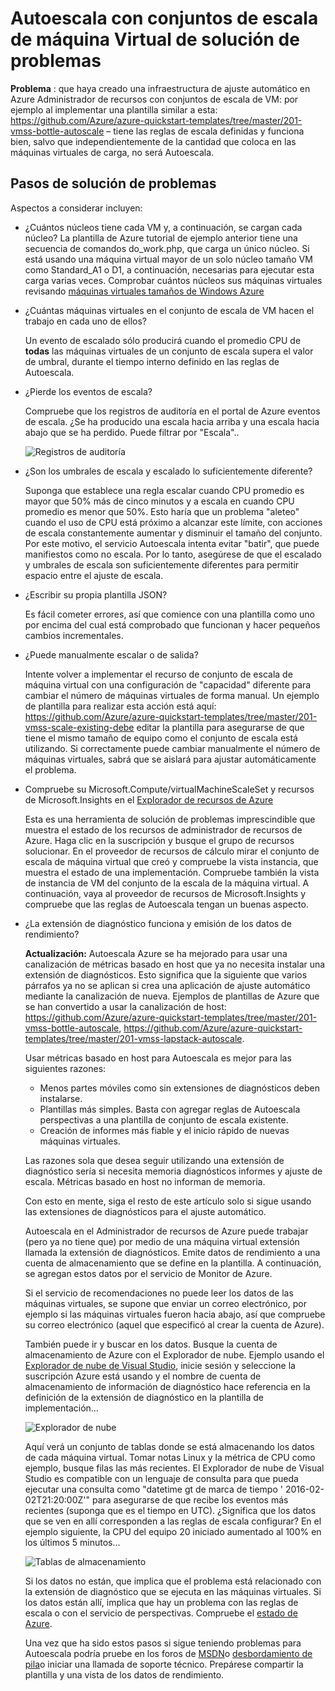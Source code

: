 <properties
    pageTitle="Autoescala con conjuntos de escala de máquina Virtual de solución de problemas | Microsoft Azure"
    description="Autoescala con conjuntos de escala de máquina Virtual de solución de problemas. Comprender los problemas típicos que puedan surgir y cómo resolverlos."
    services="virtual-machine-scale-sets"
    documentationCenter=""
    authors="gbowerman"
    manager="timlt"
    editor=""
    tags="azure-resource-manager"/>

<tags
    ms.service="virtual-machine-scale-sets"
    ms.workload="na"
    ms.tgt_pltfrm="windows"
    ms.devlang="na"
    ms.topic="article"
    ms.date="10/28/2016"
    ms.author="guybo"/>

# <a name="troubleshooting-autoscale-with-virtual-machine-scale-sets"></a>Autoescala con conjuntos de escala de máquina Virtual de solución de problemas

**Problema** : que haya creado una infraestructura de ajuste automático en Azure Administrador de recursos con conjuntos de escala de VM: por ejemplo al implementar una plantilla similar a esta: https://github.com/Azure/azure-quickstart-templates/tree/master/201-vmss-bottle-autoscale – tiene las reglas de escala definidas y funciona bien, salvo que independientemente de la cantidad que coloca en las máquinas virtuales de carga, no será Autoescala.

## <a name="troubleshooting-steps"></a>Pasos de solución de problemas

Aspectos a considerar incluyen:

- ¿Cuántos núcleos tiene cada VM y, a continuación, se cargan cada núcleo?
 La plantilla de Azure tutorial de ejemplo anterior tiene una secuencia de comandos do_work.php, que carga un único núcleo. Si está usando una máquina virtual mayor de un solo núcleo tamaño VM como Standard_A1 o D1, a continuación, necesarias para ejecutar esta carga varias veces. Comprobar cuántos núcleos sus máquinas virtuales revisando [máquinas virtuales tamaños de Windows Azure](../virtual-machines/virtual-machines-windows-sizes.md)

- ¿Cuántas máquinas virtuales en el conjunto de escala de VM hacen el trabajo en cada uno de ellos?

    Un evento de escalado sólo producirá cuando el promedio CPU de **todas** las máquinas virtuales de un conjunto de escala supera el valor de umbral, durante el tiempo interno definido en las reglas de Autoescala.

- ¿Pierde los eventos de escala?

    Compruebe que los registros de auditoría en el portal de Azure eventos de escala. ¿Se ha producido una escala hacia arriba y una escala hacia abajo que se ha perdido. Puede filtrar por "Escala"..

    ![Registros de auditoría][audit]

- ¿Son los umbrales de escala y escalado lo suficientemente diferente?

    Suponga que establece una regla escalar cuando CPU promedio es mayor que 50% más de cinco minutos y a escala en cuando CPU promedio es menor que 50%. Esto haría que un problema "aleteo" cuando el uso de CPU está próximo a alcanzar este límite, con acciones de escala constantemente aumentar y disminuir el tamaño del conjunto. Por este motivo, el servicio Autoescala intenta evitar "batir", que puede manifiestos como no escala. Por lo tanto, asegúrese de que el escalado y umbrales de escala son suficientemente diferentes para permitir espacio entre el ajuste de escala.

- ¿Escribir su propia plantilla JSON?

    Es fácil cometer errores, así que comience con una plantilla como uno por encima del cual está comprobado que funcionan y hacer pequeños cambios incrementales. 

- ¿Puede manualmente escalar o de salida?

    Intente volver a implementar el recurso de conjunto de escala de máquina virtual con una configuración de "capacidad" diferente para cambiar el número de máquinas virtuales de forma manual. Un ejemplo de plantilla para realizar esta acción está aquí: https://github.com/Azure/azure-quickstart-templates/tree/master/201-vmss-scale-existing-debe editar la plantilla para asegurarse de que tiene el mismo tamaño de equipo como el conjunto de escala está utilizando. Si correctamente puede cambiar manualmente el número de máquinas virtuales, sabrá que se aislará para ajustar automáticamente el problema.

- Compruebe su Microsoft.Compute/virtualMachineScaleSet y recursos de Microsoft.Insights en el [Explorador de recursos de Azure](https://resources.azure.com/)

    Esta es una herramienta de solución de problemas imprescindible que muestra el estado de los recursos de administrador de recursos de Azure. Haga clic en la suscripción y busque el grupo de recursos solucionar. En el proveedor de recursos de cálculo mirar el conjunto de escala de máquina virtual que creó y compruebe la vista instancia, que muestra el estado de una implementación. Compruebe también la vista de instancia de VM del conjunto de la escala de la máquina virtual. A continuación, vaya al proveedor de recursos de Microsoft.Insights y compruebe que las reglas de Autoescala tengan un buenas aspecto.

- ¿La extensión de diagnóstico funciona y emisión de los datos de rendimiento?

    __Actualización:__ Autoescala Azure se ha mejorado para usar una canalización de métricas basado en host que ya no necesita instalar una extensión de diagnósticos. Esto significa que la siguiente que varios párrafos ya no se aplican si crea una aplicación de ajuste automático mediante la canalización de nueva. Ejemplos de plantillas de Azure que se han convertido a usar la canalización de host: https://github.com/Azure/azure-quickstart-templates/tree/master/201-vmss-bottle-autoscale, https://github.com/Azure/azure-quickstart-templates/tree/master/201-vmss-lapstack-autoscale. 

    Usar métricas basado en host para Autoescala es mejor para las siguientes razones:

    - Menos partes móviles como sin extensiones de diagnósticos deben instalarse.
    - Plantillas más simples. Basta con agregar reglas de Autoescala perspectivas a una plantilla de conjunto de escala existente.
    - Creación de informes más fiable y el inicio rápido de nuevas máquinas virtuales.

    Las razones sola que desea seguir utilizando una extensión de diagnóstico sería si necesita memoria diagnósticos informes y ajuste de escala. Métricas basado en host no informan de memoria.

    Con esto en mente, siga el resto de este artículo solo si sigue usando las extensiones de diagnósticos para el ajuste automático.

    Autoescala en el Administrador de recursos de Azure puede trabajar (pero ya no tiene que) por medio de una máquina virtual extensión llamada la extensión de diagnósticos. Emite datos de rendimiento a una cuenta de almacenamiento que se define en la plantilla. A continuación, se agregan estos datos por el servicio de Monitor de Azure.

    Si el servicio de recomendaciones no puede leer los datos de las máquinas virtuales, se supone que enviar un correo electrónico, por ejemplo si las máquinas virtuales fueron hacia abajo, así que compruebe su correo electrónico (aquel que especificó al crear la cuenta de Azure).

    También puede ir y buscar en los datos. Busque la cuenta de almacenamiento de Azure con el Explorador de nube. Ejemplo usando el [Explorador de nube de Visual Studio](https://visualstudiogallery.msdn.microsoft.com/aaef6e67-4d99-40bc-aacf-662237db85a2), inicie sesión y seleccione la suscripción Azure está usando y el nombre de cuenta de almacenamiento de información de diagnóstico hace referencia en la definición de la extensión de diagnóstico en la plantilla de implementación...

    ![Explorador de nube][explorer]

    Aquí verá un conjunto de tablas donde se está almacenando los datos de cada máquina virtual. Tomar notas Linux y la métrica de CPU como ejemplo, busque filas las más recientes. El Explorador de nube de Visual Studio es compatible con un lenguaje de consulta para que pueda ejecutar una consulta como "datetime gt de marca de tiempo ' 2016-02-02T21:20:00Z'" para asegurarse de que recibe los eventos más recientes (suponga que es el tiempo en UTC). ¿Significa que los datos que se ven en allí corresponden a las reglas de escala configurar? En el ejemplo siguiente, la CPU del equipo 20 iniciado aumentado al 100% en los últimos 5 minutos...

    ![Tablas de almacenamiento][tables]

    Si los datos no están, que implica que el problema está relacionado con la extensión de diagnóstico que se ejecuta en las máquinas virtuales. Si los datos están allí, implica que hay un problema con las reglas de escala o con el servicio de perspectivas. Compruebe el [estado de Azure](https://azure.microsoft.com/status/).

    Una vez que ha sido estos pasos si sigue teniendo problemas para Autoescala podría pruebe en los foros de [MSDN](https://social.msdn.microsoft.com/forums/azure/home?category=windowsazureplatform%2Cazuremarketplace%2Cwindowsazureplatformctp)o [desbordamiento de pila](http://stackoverflow.com/questions/tagged/azure)o iniciar una llamada de soporte técnico. Prepárese compartir la plantilla y una vista de los datos de rendimiento.

[audit]: ./media/virtual-machine-scale-sets-troubleshoot/image3.png
[explorer]: ./media/virtual-machine-scale-sets-troubleshoot/image1.png
[tables]: ./media/virtual-machine-scale-sets-troubleshoot/image4.png
